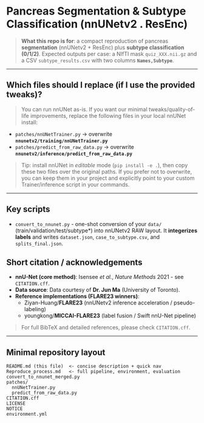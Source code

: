 # Pancreas Segmentation & Subtype Classification (nnUNetv2 . ResEnc)

> **What this repo is for**: a compact reproduction of pancreas **segmentation** (nnUNetv2 + ResEnc) plus **subtype classification (0/1/2)**. Expected outputs per case: a NIfTI mask `quiz_XXX.nii.gz` and a CSV `subtype_results.csv` with two columns **`Names,Subtype`**.

---

## Which files should I replace (if I use the provided tweaks)?
> You can run nnUNet as-is. If you want our minimal tweaks/quality-of-life improvements, replace the following files in your local nnUNet install:
- `patches/nnUNetTrainer.py` -> overwrite **`nnunetv2/training/nnUNetTrainer.py`**
- `patches/predict_from_raw_data.py` -> overwrite **`nnunetv2/inference/predict_from_raw_data.py`**

> Tip: install nnUNet in *editable* mode (`pip install -e .`), then copy these two files over the original paths. If you prefer not to overwrite, you can keep them in your project and explicitly point to your custom Trainer/inference script in your commands.

---

## Key scripts
- `convert_to_nnunet.py` - one-shot conversion of your `data/` (train/validation/test/subtype*) into nnUNetv2 RAW layout. It **integerizes labels** and writes `dataset.json`, `case_to_subtype.csv`, and `splits_final.json`.

## Short citation / acknowledgements
- **nnU-Net (core method)**: Isensee *et al.*, *Nature Methods* 2021 - see `CITATION.cff`.  
- **Data source**: Data courtesy of **Dr. Jun Ma** (University of Toronto).  
- **Reference implementations (FLARE23 winners)**:  
  - Ziyan-Huang/**FLARE23** (nnUNetv2 inference acceleration / pseudo-labeling)  
  - youngkong/**MICCAI-FLARE23** (label fusion / Swift nnU-Net pipeline)

> For full BibTeX and detailed references, please check `CITATION.cff`.

---

## Minimal repository layout
```
README.md (this file)  <- concise description + quick nav
Reproduce_process.md   <- full pipeline, environment, evaluation
convert_to_nnunet_merged.py
patches/
  nnUNetTrainer.py
  predict_from_raw_data.py
CITATION.cff
LICENSE
NOTICE
environment.yml
```
